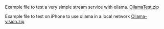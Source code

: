 Example file to test a very simple stream service with ollama.
[OllamaTest.zip](https://github.com/user-attachments/files/19714826/OllamaTest.zip)

Example file to test on iPhone to use ollama in a local network
[Ollama-vision.zip](https://github.com/user-attachments/files/19714827/Ollama-vision.zip)
